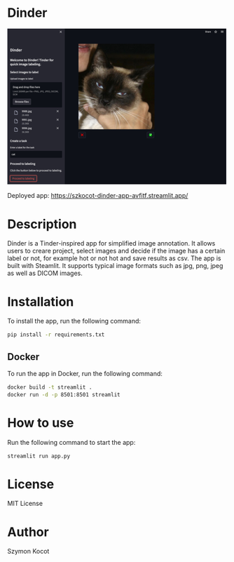 # Dinder

<img title="Dinter" alt="app photo" src="app.jpg" width=500>

Deployed app: https://szkocot-dinder-app-avfitf.streamlit.app/

# Description

Dinder is a Tinder-inspired app for simplified image annotation. It allows users to creare project, select images and decide if the image has a certain label or not, for example hot or not hot and save results as csv. The app is built with Steamlit. It supports typical image formats such as jpg, png, jpeg as well as DICOM images.

# Installation

To install the app, run the following command:

```bash
pip install -r requirements.txt
```

## Docker

To run the app in Docker, run the following command:

```bash
docker build -t streamlit .
docker run -d -p 8501:8501 streamlit
```

# How to use
Run the following command to start the app:

```bash
streamlit run app.py
```

# License
MIT License

# Author
Szymon Kocot